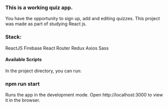 ### This is a working quiz app.
You have the opportunity to sign up, add and editing quizzes.
This project was made as part of studying React js.

### Stack:
ReactJS 
Firebase
React Router
Redux
Axios
Sass


#### Available Scripts
In the project directory, you can run:

### npm run start
Runs the app in the development mode.
Open http://localhost:3000 to view it in the browser.



